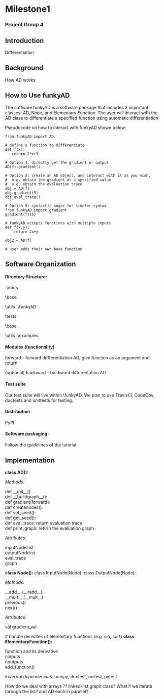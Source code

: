# Milestone1
### Project Group 4

## Introduction
Differentiation  

## Background
How AD works

## How to Use funkyAD

The software funkyAD is a software package that includes 3 important classes: AD, Node, and Elementary Function.
The user will interact with the AD class to differentiate a specified function using automatic differentiation. 

Pseudocode on how to interact with funkyAD shown below: 
```
from funkyAD import AD

# define a function to differentiate 
def f(x):
   return 2*x+3
   
# Option 1: directly get the gradient or output 
AD(f).gradient()

# Option 2: create an AD object, and interact with it as you wish, 
#  e.g. obtain the gradient at a specified value
#  e.g. obtain the evaluation trace
obj = AD(f)
obj.gradient(5)
obj.eval_trace()

# Option 3: syntactic sugar for simpler syntax
from funkyAD import gradient
gradient(f)(5)

# funkyAD accepts functions with multiple inputs
def f(x,y):
    return 2x+y

obj2 = AD(f)

# user adds their own base function

```

## Software Organization

#### Directory Structure: 
.\docs  
<p>\base   
<p> \utils  
.\funkyAD  
<p> \tests  
<p> \base  
<p> \utils  
.\examples   

#### Modules (functionality)
forward - forward diffferentiation AD, give function as an argument and return

(optional) backward - backward differentation AD

#### Test suite
Our test suite will live within \funkyAD. We plan to use TravisCI, CodeCov, doctests and unittests for testing. 

#### Distribution
PyPI  

#### Software packaging: 
Follow the guidelines of the tutorial 

## Implementation

**class AD():**

*Methods:*
 
def \_\_init\_\_():  
def \_\_buildgraph\_\_():  
def gradient(forward):  
def createnodes():  
def set\_seed():  
def get\_seed():   
def eval\_trace: return evaluation trace  
def print\_graph: return the evaluation graph   

*Attributes:* 

inputNodeList   
outputNodelist   
eval\_trace   
graph   

**class Node():**
class InputNode(Node):
class OutputNode(Node): 

*Methods:*

\_\_add\_\_  (\_\_radd\_\_)   
\_\_mult\_\_ (\_\_mult\_\_)   
previous()  
next()  

*Attributes:*

val
gradient\_val
 
\# handle derivates of elementary functions (e.g. sin, sqrt)
**class ElementaryFunction():**  

function and its derivative  
ninputs  
noutputs  
add\_function()

*External dependencies:* numpy, doctest, unitest, pytest 

How do we deal with arrays ?? 
 linked-list
 graph class? 
 What if we iterate through the list? and AD each in parallel? 
